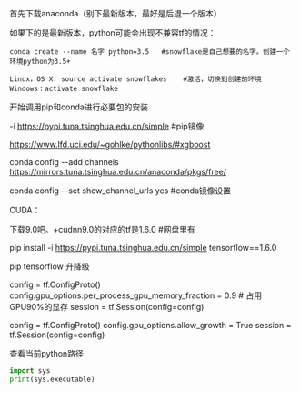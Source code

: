 首先下载anaconda（别下最新版本，最好是后退一个版本）

如果下的是最新版本，python可能会出现不兼容tf的情况：

```
conda create --name 名字 python=3.5   #snowflake是自己想要的名字。创建一个环境python为3.5+
```

```
Linux，OS X: source activate snowflakes    #激活，切换到创建的环境
Windows：activate snowflake  
```



开始调用pip和conda进行必要包的安装

-i <https://pypi.tuna.tsinghua.edu.cn/simple>                 #pip镜像



https://www.lfd.uci.edu/~gohlke/pythonlibs/#xgboost



conda config --add channels https://mirrors.tuna.tsinghua.edu.cn/anaconda/pkgs/free/

conda config --set show_channel_urls yes        #conda镜像设置



CUDA：

下载9.0吧。+cudnn9.0的对应的tf是1.6.0    #网盘里有

pip install -i <https://pypi.tuna.tsinghua.edu.cn/simple> tensorflow==1.6.0





pip tensorflow 升降级





config = tf.ConfigProto() 
config.gpu_options.per_process_gpu_memory_fraction = 0.9 # 占用GPU90%的显存 
session = tf.Session(config=config)

config = tf.ConfigProto() 
config.gpu_options.allow_growth = True 
session = tf.Session(config=config)





查看当前python路径

```python
import sys
print(sys.executable)
```







